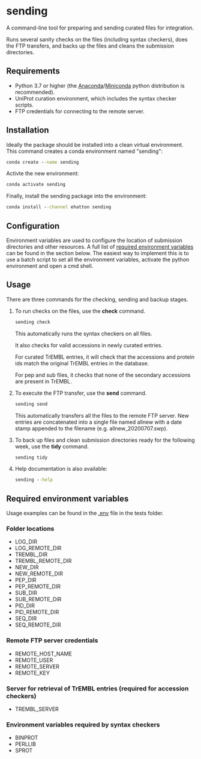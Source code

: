 # sending

A command-line tool for preparing and sending curated files for integration.

Runs several sanity checks on the files (including syntax checkers), does the FTP transfers, and backs up the files and cleans the submission directories.

## Requirements

- Python 3.7 or higher (the [Anaconda](https://www.anaconda.com/products/individual)/[Miniconda](https://docs.conda.io/en/latest/miniconda.html) python distribution is recommended).
- UniProt curation environment, which includes the syntax checker scripts.
- FTP credentials for connecting to the remote server.

## Installation

Ideally the package should be installed into a clean virtual environment. This command creates a conda environment named "sending":

```cmd
conda create --name sending
```

Activte the new environment:

```cmd
conda activate sending
```

Finally, install the sending package into the environment:

```cmd
conda install --channel ehatton sending
```

## Configuration

Environment variables are used to configure the location of submission directories and other resources. A full list of [required environment variables](#required-environment-variables) can be found in the section below. The easiest way to implement this is to use a batch script to set all the environment variables, activate the python environment and open a cmd shell.

## Usage

There are three commands for the checking, sending and backup stages.

1. To run checks on the files, use the __check__ command.

    ```cmd
    sending check
    ```

    This automatically runs the syntax checkers on all files.

    It also checks for valid accessions in newly curated entries.

    For curated TrEMBL entries, it will check that the accessions and protein ids match the original TrEMBL entries in the database.

    For pep and sub files, it checks that none of the secondary accessions are present in TrEMBL.

2. To execute the FTP transfer, use the __send__ command.

    ```cmd
    sending send
    ```

    This automatically transfers all the files to the remote FTP server. New entries are concatenated into a single file named allnew with a date stamp appended to the filename (e.g. allnew_20200707.swp).

3. To back up files and clean submission directories ready for the following week, use the __tidy__ command.

    ```cmd
    sending tidy
    ```

4. Help documentation is also available:

    ```cmd
    sending --help
    ```

## Required environment variables

Usage examples can be found in the [.env](/tests/.env) file in the tests folder.

### Folder locations

- LOG_DIR
- LOG_REMOTE_DIR
- TREMBL_DIR
- TREMBL_REMOTE_DIR
- NEW_DIR
- NEW_REMOTE_DIR
- PEP_DIR
- PEP_REMOTE_DIR
- SUB_DIR
- SUB_REMOTE_DIR
- PID_DIR
- PID_REMOTE_DIR
- SEQ_DIR
- SEQ_REMOTE_DIR

### Remote FTP server credentials

- REMOTE_HOST_NAME
- REMOTE_USER
- REMOTE_SERVER
- REMOTE_KEY

### Server for retrieval of TrEMBL entries (required for accession checkers)

- TREMBL_SERVER

### Environment variables required by syntax checkers

- BINPROT
- PERLLIB
- SPROT
